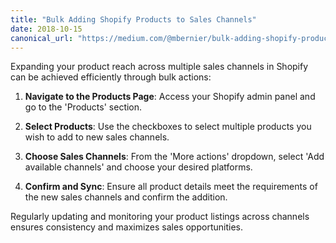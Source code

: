 ```yaml
---
title: "Bulk Adding Shopify Products to Sales Channels"
date: 2018-10-15
canonical_url: "https://medium.com/@mbernier/bulk-adding-shopify-products-to-sales-channels-f13018b083e7"
---
```


Expanding your product reach across multiple sales channels in Shopify can be achieved efficiently through bulk actions:

1. **Navigate to the Products Page**: Access your Shopify admin panel and go to the 'Products' section.

2. **Select Products**: Use the checkboxes to select multiple products you wish to add to new sales channels.

3. **Choose Sales Channels**: From the 'More actions' dropdown, select 'Add available channels' and choose your desired platforms.

4. **Confirm and Sync**: Ensure all product details meet the requirements of the new sales channels and confirm the addition.

Regularly updating and monitoring your product listings across channels ensures consistency and maximizes sales opportunities.
